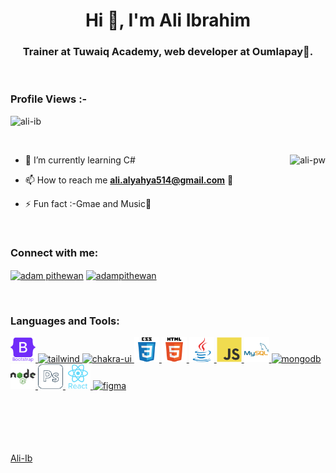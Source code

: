 <h1 align="center">Hi 👋, I'm Ali Ibrahim</h1>
<h3 align="center">Trainer at Tuwaiq Academy, web developer at Oumlapay🌟.</h3>

<br>

<p align="right"> <h3>Profile Views :-</h3> <img src="https://komarev.com/ghpvc/?username=AliIbrahim5&label=Profile%20views&color=0e75b6&style=flat"
    alt="ali-ib" /> 
  </p>

<br>

<p><img align="right" src="https://user-images.githubusercontent.com/92247967/212745818-e01a8701-690d-4ecc-b221-547d08dc2e1d.gif" alt="ali-pw" /></p>


- 🌱 I’m currently learning C#

- 📫 How to reach me **ali.alyahya514@gmail.com** 📧

- ⚡ Fun fact :-Gmae and Music🎵 

<br>

<h3 align="left">Connect with me:</h3>
<p align="left">
  <a href="https://www.linkedin.com/in/ali-i-alyahya/" target="blank"><img align="center"
      src="https://raw.githubusercontent.com/rahuldkjain/github-profile-readme-generator/master/src/images/icons/Social/linked-in-alt.svg"
      alt="adam pithewan" height="30" width="40" /></a>
 <a href="https://twitter.com/DifferentHektrs" target="blank"><img align="center"
      src="https://raw.githubusercontent.com/rahuldkjain/github-profile-readme-generator/master/src/images/icons/Social/twitter.svg"
      alt="adampithewan" height="30" width="40" /></a>
</p>

<br>

<h3 align="left">Languages and Tools:</h3>
 <a href="https://getbootstrap.com" target="_blank" rel="noreferrer">
    <img src="https://raw.githubusercontent.com/devicons/devicon/master/icons/bootstrap/bootstrap-plain-wordmark.svg"
      alt="bootstrap" width="40" height="40" />
    <a href="https://tailwindcss.com/docs/guides/nextjs" target="_blank" rel="noreferrer"> <img
      src="https://2u.pw/L5ybLy" alt="tailwind" width="40"
      height="40" />
    <a href="https://chakra-ui.com/" target="_blank" rel="noreferrer"> <img
      src="https://yt3.googleusercontent.com/ytc/AIf8zZRITxoo0byi4KcV1NSBN2cZknYjLTidLKfizJj2=s900-c-k-c0x00ffffff-no-rj" alt="chakra-ui" width="40"
      height="40" /> </a>
     </a>
     </a> <a href="https://www.w3schools.com/css/" target="_blank"
    rel="noreferrer"> <img
      src="https://raw.githubusercontent.com/devicons/devicon/master/icons/css3/css3-original-wordmark.svg" alt="css3"
      width="40" height="40" /> </a> <a href="https://www.w3.org/html/" target="_blank" rel="noreferrer"> <img
      src="https://raw.githubusercontent.com/devicons/devicon/master/icons/html5/html5-original-wordmark.svg"
      alt="html5" width="40" height="40" /> </a> <a href="https://www.java.com" target="_blank" rel="noreferrer"> <img
      src="https://raw.githubusercontent.com/devicons/devicon/master/icons/java/java-original.svg" alt="java" width="40"
      height="40" /> </a> <a href="https://developer.mozilla.org/en-US/docs/Web/JavaScript" target="_blank"
    rel="noreferrer"> <img
      src="https://raw.githubusercontent.com/devicons/devicon/master/icons/javascript/javascript-original.svg"
      alt="javascript" width="40" height="40" /> </a>  <a href="https://www.mysql.com/" target="_blank" rel="noreferrer"> <img
      src="https://raw.githubusercontent.com/devicons/devicon/master/icons/mysql/mysql-original-wordmark.svg"
      alt="mysql" width="40" height="40" /> 
 <a href="https://www.mongodb.com/" target="_blank" rel="noreferrer"> <img
      src="https://2u.pw/XzbUbV" alt="mongodb" width="40"
      height="40" /> </a>
</a> <a href="https://nodejs.org" target="_blank" rel="noreferrer"> <img
      src="https://raw.githubusercontent.com/devicons/devicon/master/icons/nodejs/nodejs-original-wordmark.svg"
      alt="nodejs" width="40" height="40" /> </a>  </a> <a href="https://www.photoshop.com/en" target="_blank"
    rel="noreferrer"> <img
      src="https://raw.githubusercontent.com/devicons/devicon/master/icons/photoshop/photoshop-line.svg" alt="photoshop"
      width="40" height="40" /> </a>  <a href="https://reactjs.org/" target="_blank" rel="noreferrer"> <img
      src="https://raw.githubusercontent.com/devicons/devicon/master/icons/react/react-original-wordmark.svg"
      alt="react" width="40" height="40" /> </a> <a href="https://www.figma.com/" target="_blank" rel="noreferrer"> <img
      src="https://2u.pw/Gar4q8" alt="figma" width="40"
      height="40" /> </a> 

<br>


<br>
<br>
<br>

<br>


<br>

      

[Ali-Ib](https://github.com/AliIbrahim5)
